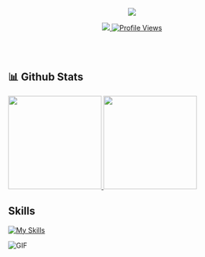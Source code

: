 <p align="center">
  <!-- Typing SVG -->
  <a href="https://github.com/walia8416?tab=repositories">
    <picture>
      <source media="(prefers-color-scheme: dark)" srcset="https://readme-typing-svg.demolab.com/?lines=Aditya+Walia;&font=Fira%20Code&center=true&width=440&height=45&vCenter=true&pause=1500&size=28&color=EE4B2B">
      <source media="(prefers-color-scheme: light)" srcset="https://readme-typing-svg.demolab.com/?lines=Aditya+Walia;&font=Fira%20Code&center=true&width=440&height=45&vCenter=true&pause=1000&size=22&color=2f80ed">
      <img src="https://readme-typing-svg.demolab.com/?lines=Aditya+Walia;&font=Fira%20Code&center=true&width=500&height=45&vCenter=true&pause=1000&size=22&color=880808"/>
    </picture>
  </a>
</p>

<!-- Social badges section -->
<p align="center">
  <!-- My Site  -->
  
  <!-- Linkedin -->
  <a href="https://www.linkedin.com/in/aditya-walia16/">
    <img src="https://img.shields.io/badge/-LinkedIn-%230077B5?style=for-the-badge&logo=linkedin&logoColor=white">
  </a> 
 
  <!-- Profile Views -->
  <a href="https://github.com/diegoborbadev?tab=repositories">
    <img alt="Profile Views" title="Profile Views" src="https://komarev.com/ghpvc/?username=diegoborbadev&style=for-the-badge&color=FE428E">
  </a>
</p>

<br><br>
## 📊 Github Stats
<div>
  <a href="https://github.com/diegoborbadev?tab=repositories">
  <img height="190em" src="https://diegoborbadev-github-readme-stats.vercel.app/api?username=walia8416&include_all_commits=true&count_private=true&show_icons=true&theme=tokyonight"/>
  <img height="190em" src="https://diegoborbadev-github-readme-stats.vercel.app/api/top-langs/?username=walia8416&layout=compact&langs_count=8&theme=tokyonight&exclude_repo=diegoborbadev-readme-stack-exchange,diegoborbadev-github-readme-stats"/>
  </a>
<div>



## Skills
  
  [![My Skills](https://skillicons.dev/icons?i=react,py,django,java,js,postman,aws,cpp,tensorflow,nodejs)](https://skillicons.dev)
  
  <img align="centre" alt="GIF" src="https://c.tenor.com/z4_HKSF6Nx8AAAAC/typing-jim-carrey.gif" />
  

